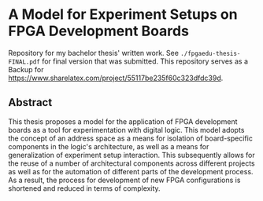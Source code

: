 # A Model for Experiment Setups on FPGA Development Boards

Repository for my bachelor thesis' written work. See `./fpgaedu-thesis-FINAL.pdf` for final version that was submitted. This repository serves as a Backup for https://www.sharelatex.com/project/55117be235f60c323dfdc39d.

## Abstract
This thesis proposes a model for the application of FPGA development boards as a tool for experimentation with digital logic. This model adopts the concept of an address space as a means for isolation of board-specific components in the logic's architecture, as well as a means for generalization of experiment setup interaction. This subsequently allows for the reuse of a number of architectural components across different projects as well as for the automation of different parts of the development process. As a result, the process for development of new FPGA configurations is shortened and reduced in terms of complexity.
